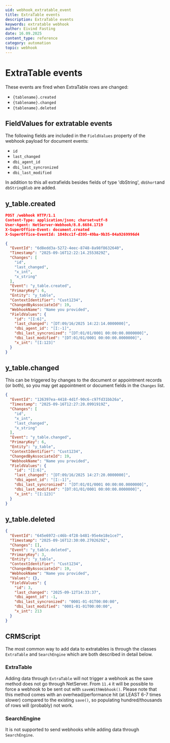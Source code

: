 ```yaml
---
uid: webhook_extratable_event
title: ExtraTable events
description: ExtraTable events
keywords: extratable webhook
author: Eivind Fasting
date: 16.09.2025
content_type: reference
category: automation
topic: webhook
---
```

# ExtraTable events

These events are fired when ExtraTable rows are changed:

* `{tablename}.created`
* `{tablename}.changed`
* `{tablename}.deleted`

## FieldValues for extratable events

The following fields are included in the `FieldValues` property of the webhook payload for document events:

* `id`
* `last_changed`
* `dbi_agent_id`
* `dbi_last_syncronized`
* `dbi_last_modified`

In addition to this all extrafields besides fields of type 'dbString', `dbShort`and `dbStringBlob` are added.

## y_table.created

```json
POST /webhook HTTP/1.1
Content-Type: application/json; charset=utf-8
User-Agent: NetServer-Webhook/8.8.6684.1719
X-SuperOffice-Event: document.created
X-SuperOffice-EventId: 1848cc1f-d395-49ba-9b35-04a9269996d4

{
  "EventId": "6d8edd3a-5272-4eec-8748-8a98f8632640",
  "Timestamp": "2025-09-16T12:22:14.2553829Z",
  "Changes": [
    "id",
    "last_changed",
    "x_int",
    "x_string"
  ],
  "Event": "y_table.created",
  "PrimaryKey": 6,
  "Entity": "y_table",
  "ContextIdentifier": "Cust1234",
  "ChangedByAssociateId": 19,
  "WebhookName": "Name you provided",
  "FieldValues": {
    "id": "[I:6]",
    "last_changed": "[DT:09/16/2025 14:22:14.0000000]",
    "dbi_agent_id": "[I:-1]",
    "dbi_last_syncronized": "[DT:01/01/0001 00:00:00.0000000]",
    "dbi_last_modified": "[DT:01/01/0001 00:00:00.0000000]",
    "x_int": "[I:123]"
  }
}
```

## y_table.changed

This can be triggered by changes to the document or appointment records (or both), so you may get appointment or document fields in the `Changes` list.

```json
{
  "EventId": "126397ea-4418-4d1f-90c6-c97fd31bb26a",
  "Timestamp": "2025-09-16T12:27:20.0991919Z",
  "Changes": [
    "id",
    "x_int",
    "last_changed",
    "x_string"
  ],
  "Event": "y_table.changed",
  "PrimaryKey": 6,
  "Entity": "y_table",
  "ContextIdentifier": "Cust1234",
  "ChangedByAssociateId": 19,
  "WebhookName": "Name you provided",
  "FieldValues": {
    "id": "[I:6]",
    "last_changed": "[DT:09/16/2025 14:27:20.0000000]",
    "dbi_agent_id": "[I:-1]",
    "dbi_last_syncronized": "[DT:01/01/0001 00:00:00.0000000]",
    "dbi_last_modified": "[DT:01/01/0001 00:00:00.0000000]",
    "x_int": "[I:123]"
  }
}
```

## y_table.deleted

```json
{
  "EventId": "645e6972-c46b-4f28-b481-95e4e18e1ce7",
  "Timestamp": "2025-09-16T12:30:00.2702629Z",
  "Changes": [],
  "Event": "y_table.deleted",
  "PrimaryKey": 3,
  "Entity": "y_table",
  "ContextIdentifier": "Cust1234",
  "ChangedByAssociateId": 19,
  "WebhookName": "Name you provided",
  "Values": {},
  "FieldValues": {
    "id": 3,
    "last_changed": "2025-09-12T14:33:37",
    "dbi_agent_id": -1,
    "dbi_last_syncronized": "0001-01-01T00:00:00",
    "dbi_last_modified": "0001-01-01T00:00:00",
    "x_int": 213
  }
}
```

## CRMScript

The most common way to add data to extratables is through the classes `ExtraTable` and `SearchEngine` which are both described in detail below.

### ExtraTable

Adding data through `ExtraTable` will not trigger a webhook as the save method does not go through NetServer. From `11.4` it will be possible to force a webhook to be sent out with `saveWithWebhook()`. Please note that this method comes with an overhead/performance hit (at LEAST 6-7 times slower) compared to the existing `save()`, so populating hundred/thousands of rows will (probably) not work.

### SearchEngine

It is not supported to send webhooks while adding data through `SearchEngine`.
